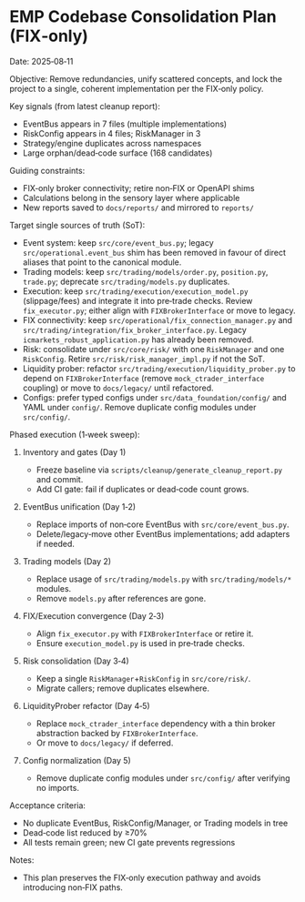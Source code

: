 # EMP Codebase Consolidation Plan (FIX‑only)

Date: 2025‑08‑11

Objective: Remove redundancies, unify scattered concepts, and lock the project to a single, coherent implementation per the FIX‑only policy.

Key signals (from latest cleanup report):
- EventBus appears in 7 files (multiple implementations)
- RiskConfig appears in 4 files; RiskManager in 3
- Strategy/engine duplicates across namespaces
- Large orphan/dead‑code surface (168 candidates)

Guiding constraints:
- FIX‑only broker connectivity; retire non‑FIX or OpenAPI shims
- Calculations belong in the sensory layer where applicable
- New reports saved to `docs/reports/` and mirrored to `reports/`

Target single sources of truth (SoT):
- Event system: keep `src/core/event_bus.py`; legacy `src/operational.event_bus` shim has been removed in favour of direct aliases that point to the canonical module.
- Trading models: keep `src/trading/models/order.py`, `position.py`, `trade.py`; deprecate `src/trading/models.py` duplicates.
- Execution: keep `src/trading/execution/execution_model.py` (slippage/fees) and integrate it into pre‑trade checks. Review `fix_executor.py`; either align with `FIXBrokerInterface` or move to legacy.
- FIX connectivity: keep `src/operational/fix_connection_manager.py` and `src/trading/integration/fix_broker_interface.py`. Legacy `icmarkets_robust_application.py` has already been removed.
- Risk: consolidate under `src/core/risk/` with one `RiskManager` and one `RiskConfig`. Retire `src/risk/risk_manager_impl.py` if not the SoT.
- Liquidity prober: refactor `src/trading/execution/liquidity_prober.py` to depend on `FIXBrokerInterface` (remove `mock_ctrader_interface` coupling) or move to `docs/legacy/` until refactored.
- Configs: prefer typed configs under `src/data_foundation/config/` and YAML under `config/`. Remove duplicate config modules under `src/config/`.

Phased execution (1‑week sweep):
1) Inventory and gates (Day 1)
   - Freeze baseline via `scripts/cleanup/generate_cleanup_report.py` and commit.
   - Add CI gate: fail if duplicates or dead‑code count grows.

2) EventBus unification (Day 1‑2)
   - Replace imports of non‑core EventBus with `src/core/event_bus.py`.
   - Delete/legacy‑move other EventBus implementations; add adapters if needed.

3) Trading models (Day 2)
   - Replace usage of `src/trading/models.py` with `src/trading/models/*` modules.
   - Remove `models.py` after references are gone.

4) FIX/Execution convergence (Day 2‑3)
   - Align `fix_executor.py` with `FIXBrokerInterface` or retire it.
   - Ensure `execution_model.py` is used in pre‑trade checks.

5) Risk consolidation (Day 3‑4)
   - Keep a single `RiskManager`+`RiskConfig` in `src/core/risk/`.
   - Migrate callers; remove duplicates elsewhere.

6) LiquidityProber refactor (Day 4‑5)
   - Replace `mock_ctrader_interface` dependency with a thin broker abstraction backed by `FIXBrokerInterface`.
   - Or move to `docs/legacy/` if deferred.

7) Config normalization (Day 5)
   - Remove duplicate config modules under `src/config/` after verifying no imports.

Acceptance criteria:
- No duplicate EventBus, RiskConfig/Manager, or Trading models in tree
- Dead‑code list reduced by ≥70%
- All tests remain green; new CI gate prevents regressions

Notes:
- This plan preserves the FIX‑only execution pathway and avoids introducing non‑FIX paths.
